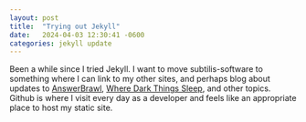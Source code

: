 ```yaml
---
layout: post
title:  "Trying out Jekyll"
date:   2024-04-03 12:30:41 -0600
categories: jekyll update
---
```

Been a while since I tried Jekyll. I want to move subtilis-software to something where I can link to my other sites, and perhaps blog about updates to [AnswerBrawl](https://answerbrawl.com), [Where Dark Things Sleep](bowrivergames.com), and other topics. Github is where I visit every day as a developer and feels like an appropriate place to host my static site. 
